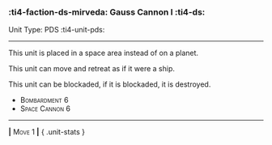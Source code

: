 ### :ti4-faction-ds-mirveda: **Gauss Cannon I** :ti4-ds:

Unit Type: PDS :ti4-unit-pds:

---

This unit is placed in a space area instead of on a planet.

This unit can move and retreat as if it were a ship.

This unit can be blockaded, if it is blockaded, it is destroyed.

* <span style="font-variant:small-caps;">Bombardment 6</span> 
* <span style="font-variant:small-caps;">Space Cannon 6</span> 


---

__|__ <span style="font-variant:small-caps;">Move 1</span> __|__
{ .unit-stats }
